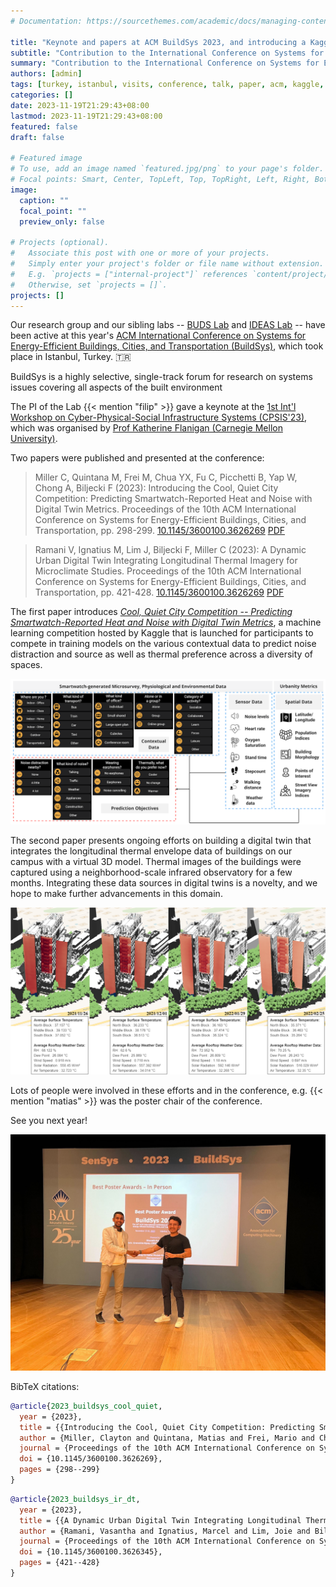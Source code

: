 ```yaml
---
# Documentation: https://sourcethemes.com/academic/docs/managing-content/

title: "Keynote and papers at ACM BuildSys 2023, and introducing a Kaggle competition"
subtitle: "Contribution to the International Conference on Systems for Energy-Efficient Buildings, Cities, and Transportation."
summary: "Contribution to the International Conference on Systems for Energy-Efficient Buildings, Cities, and Transportation."
authors: [admin]
tags: [turkey, istanbul, visits, conference, talk, paper, acm, kaggle, data science, competition, dataset]
categories: []
date: 2023-11-19T21:29:43+08:00
lastmod: 2023-11-19T21:29:43+08:00
featured: false
draft: false

# Featured image
# To use, add an image named `featured.jpg/png` to your page's folder.
# Focal points: Smart, Center, TopLeft, Top, TopRight, Left, Right, BottomLeft, Bottom, BottomRight.
image:
  caption: ""
  focal_point: ""
  preview_only: false

# Projects (optional).
#   Associate this post with one or more of your projects.
#   Simply enter your project's folder or file name without extension.
#   E.g. `projects = ["internal-project"]` references `content/project/deep-learning/index.md`.
#   Otherwise, set `projects = []`.
projects: []
---
```


Our research group and our sibling labs -- [BUDS Lab](https://budslab.org) and [IDEAS Lab](https://ideaslab.io) -- have been active at this year's [ACM International Conference on Systems for Energy-Efficient Buildings, Cities, and Transportation (BuildSys)](https://buildsys.acm.org/2023/), which took place in Istanbul, Turkey. 🇹🇷

BuildSys is a highly selective, single-track forum for research on systems issues covering all aspects of the built environment

The PI of the Lab {{< mention "filip" >}} gave a keynote at the [1st Int'l Workshop on Cyber-Physical-Social Infrastructure Systems (CPSIS'23)](https://www.flanigansaluslab.com/cpsis-2023), which was organised by [Prof Katherine Flanigan (Carnegie Mellon University)](https://www.flanigansaluslab.com).

Two papers were published and presented at the conference:

> Miller C, Quintana M, Frei M, Chua YX, Fu C, Picchetti B, Yap W, Chong A, Biljecki F (2023): Introducing the Cool, Quiet City Competition: Predicting Smartwatch-Reported Heat and Noise with Digital Twin Metrics. Proceedings of the 10th ACM International Conference on Systems for Energy-Efficient Buildings, Cities, and Transportation, pp. 298-299. [<i class="ai ai-doi-square ai"></i> 10.1145/3600100.3626269](https://doi.org/10.1145/3600100.3626269) [<i class="far fa-file-pdf"></i> PDF](/publication/2023-buildsys-cool-quiet/2023-buildsys-cool-quiet.pdf)</i> <i class="ai ai-open-access-square ai"></i>

> Ramani V, Ignatius M, Lim J, Biljecki F, Miller C (2023): A Dynamic Urban Digital Twin Integrating Longitudinal Thermal Imagery for Microclimate Studies. Proceedings of the 10th ACM International Conference on Systems for Energy-Efficient Buildings, Cities, and Transportation, pp. 421-428. [<i class="ai ai-doi-square ai"></i> 10.1145/3600100.3626269](https://doi.org/10.1145/3600100.3626345) [<i class="far fa-file-pdf"></i> PDF](/publication/2023-buildsys-ir-dt/2023-buildsys-ir-dt.pdf)</i> <i class="ai ai-open-access-square ai"></i>

The first paper introduces [_Cool, Quiet City Competition -- Predicting Smartwatch-Reported Heat and Noise with Digital Twin Metrics_](https://www.kaggle.com/competitions/cool-quiet-city-competition), a machine learning competition hosted by Kaggle that is launched for participants to compete in training models on the various contextual data to predict noise distraction and source as well as thermal preference across a diversity of spaces.

![](1.png)

The second paper presents ongoing efforts on building a digital twin that integrates the longitudinal thermal envelope data of buildings on our campus with a virtual 3D model.
Thermal images of the buildings were captured using a neighborhood-scale infrared observatory for a few months.
Integrating these data sources in digital twins is a novelty, and we hope to make further advancements in this domain.

![](2.png)

Lots of people were involved in these efforts and in the conference, e.g. {{< mention "matias" >}} was the poster chair of the conference.

See you next year!

![](3.jpg)

BibTeX citations:
```bibtex
@article{2023_buildsys_cool_quiet, 
  year = {2023}, 
  title = {{Introducing the Cool, Quiet City Competition: Predicting Smartwatch-Reported Heat and Noise with Digital Twin Metrics}}, 
  author = {Miller, Clayton and Quintana, Matias and Frei, Mario and Chua, Yun Xuan and Fu, Chun and Picchetti, Bianca and Yap, Winston and Chong, Adrian and Biljecki, Filip}, 
  journal = {Proceedings of the 10th ACM International Conference on Systems for Energy-Efficient Buildings, Cities, and Transportation}, 
  doi = {10.1145/3600100.3626269}, 
  pages = {298--299}
}
```

```bibtex
@article{2023_buildsys_ir_dt, 
  year = {2023}, 
  title = {{A Dynamic Urban Digital Twin Integrating Longitudinal Thermal Imagery for Microclimate Studies}}, 
  author = {Ramani, Vasantha and Ignatius, Marcel and Lim, Joie and Biljecki, Filip and Miller, Clayton}, 
  journal = {Proceedings of the 10th ACM International Conference on Systems for Energy-Efficient Buildings, Cities, and Transportation}, 
  doi = {10.1145/3600100.3626345}, 
  pages = {421--428}
}
```
